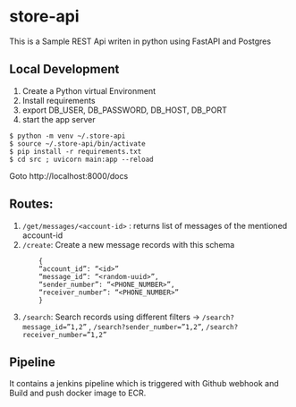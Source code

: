 # store-api
This is a Sample REST Api writen in python using FastAPI and Postgres 
## Local Development
1. Create a Python virtual Environment
1. Install requirements
1. export DB_USER, DB_PASSWORD, DB_HOST, DB_PORT
1. start the app server

```
$ python -m venv ~/.store-api
$ source ~/.store-api/bin/activate
$ pip install -r requirements.txt
$ cd src ; uvicorn main:app --reload
```
Goto http://localhost:8000/docs

## Routes:
1. `/get/messages/<account-id>` : returns list of messages of the mentioned account-id
1. `/create`: Create a new message records with this schema
    ```
        {
        “account_id”: “<id>”
        “message_id”: “<random-uuid>”,
        “sender_number”: “<PHONE_NUMBER>”,
        “receiver_number”: “<PHONE_NUMBER>”
        }
    ```
1. `/search`: Search records using different filters -> `/search?message_id=”1,2”` , `/search?sender_number=”1,2”`, `/search?receiver_number=”1,2”`


## Pipeline
It contains a jenkins pipeline which is triggered with Github webhook and Build and push docker image to ECR.
